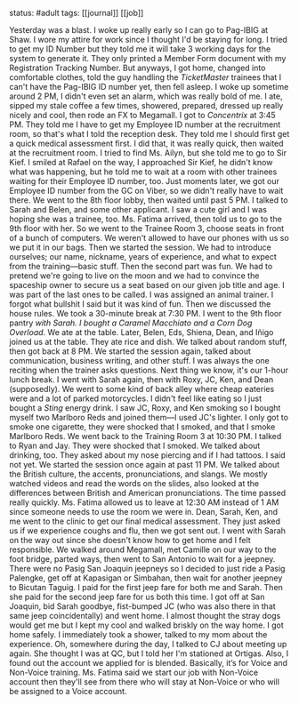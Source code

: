 status: #adult 
tags: [[journal]] [[job]] 

Yesterday was a blast. I woke up really early so I can go to Pag-IBIG at Shaw. I wore my attire for work since I thought I'd be staying for long. I tried to get my ID Number but they told me it will take 3 working days for the system to generate it. They only printed a Member Form document with my Registration Tracking Number. But anyways, I got home, changed into comfortable clothes, told the guy handling the *TicketMaster* trainees that I can't have the Pag-IBIG ID number yet, then fell asleep. I woke up sometime around 2 PM, I didn't even set an alarm, which was really bold of me. I ate, sipped my stale coffee a few times, showered, prepared, dressed up really nicely and cool, then rode an FX to Megamall. I got to *Concentrix* at 3:45 PM. They told me I have to get my Employee ID number at the recruitment room, so that's what I told the reception desk. They told me I should first get a quick medical assessment first. I did that, it was really quick, then waited at the recruitment room. I tried to find Ms. Ailyn, but she told me to go to Sir Kief. I smiled at Rafael on the way, I approached Sir Kief, he didn't know what was happening, but he told me to wait at a room with other trainees waiting for their Employee ID number, too. Just moments later, we got our Employee ID number from the GC on Viber, so we didn't really have to wait there. We went to the 8th floor lobby, then waited until past 5 PM. I talked to Sarah and Belen, and some other applicant. I saw a cute girl and I was hoping she was a trainee, too. Ms. Fatima arrived, then told us to go to the 9th floor with her. So we went to the Trainee Room 3, choose seats in front of a bunch of computers. We weren't allowed to have our phones with us so we put it in our bags. Then we started the session. We had to introduce ourselves; our name, nickname, years of experience, and what to expect from the training—basic stuff. Then the second part was fun. We had to pretend we're going to live on the moon and we had to convince the spaceship owner to secure us a seat based on our given job title and age. I was part of the last ones to be called. I was assigned an animal trainer. I forgot what bullshit I said but it was kind of fun. Then we discussed the house rules. We took a 30-minute break at 7:30 PM. I went to the 9th floor pantry *with Sarah. I bought a Caramel Macchiato and a Corn Dog Overload*. We ate at the table. Later, Belen, Eds, Shiena, Dean, and Iñigo joined us at the table. They ate rice and dish. We talked about random stuff, then got back at 8 PM. We started the session again, talked about communication, business writing, and other stuff. I was always the one reciting when the trainer asks questions. Next thing we know, it's our 1-hour lunch break. I went with Sarah again, then with Roxy, JC, Ken, and Dean (supposedly). We went to some kind of back alley where cheap eateries were and a lot of parked motorcycles. I didn't feel like eating so I just bought a *Sting* energy drink. I saw JC, Roxy, and Ken smoking so I bought myself two Marlboro Reds and joined them—I used JC's lighter. I only got to smoke one cigarette, they were shocked that I smoked, and that I smoke Marlboro Reds. We went back to the Training Room 3 at 10:30 PM. I talked to Ryan and Jay. They were shocked that I smoked. We talked about drinking, too. They asked about my nose piercing and if I had tattoos. I said not yet. We started the session once again at past 11 PM. We talked about the British culture, the accents, pronunciations, and slangs. We mostly watched videos and read the words on the slides, also looked at the differences between British and American pronunciations. The time passed really quickly. Ms. Fatima allowed us to leave at 12:30 AM instead of 1 AM since someone needs to use the room we were in. Dean, Sarah, Ken, and me went to the clinic to get our final medical assessment. They just asked us if we experience coughs and flu, then we got sent out. I went with Sarah on the way out since she doesn't know how to get home and I felt responsible. We walked around Megamall, met Camille on our way to the foot bridge, parted ways, then went to San Antonio to wait for a jeepney. There were no Pasig San Joaquin jeepneys so I decided to just ride a Pasig Palengke, get off at Kapasigan or Simbahan, then wait for another jeepney to Bicutan Taguig. I paid for the first jeep fare for both me and Sarah. Then she paid for the second jeep fare for us both this time. I got off at San Joaquin, bid Sarah goodbye, fist-bumped JC (who was also there in that same jeep coincidentally) and went home. I almost thought the stray dogs would get me but I kept my cool and walked briskly on the way home. I got home safely. I immediately took a shower, talked to my mom about the experience. Oh, somewhere during the day, I talked to CJ about meeting up again. She thought I was at QC, but I told her I'm stationed at Ortigas. Also, I found out the account we applied for is blended. Basically, it’s for Voice and Non-Voice training. Ms. Fatima said we start our job with Non-Voice account then they'll see from there who will stay at Non-Voice or who will be assigned to a Voice account.